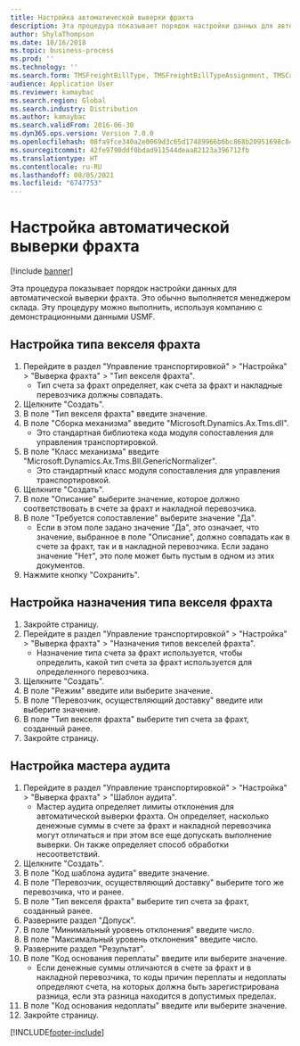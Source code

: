 ```yaml
---
title: Настройка автоматической выверки фрахта
description: Эта процедура показывает порядок настройки данных для автоматической выверки фрахта.
author: ShylaThompson
ms.date: 10/16/2018
ms.topic: business-process
ms.prod: ''
ms.technology: ''
ms.search.form: TMSFreightBillType, TMSFreightBillTypeAssignment, TMSCarrierCodeLookup, DefaultDashboard, TMSAuditMaster
audience: Application User
ms.reviewer: kamaybac
ms.search.region: Global
ms.search.industry: Distribution
ms.author: kamaybac
ms.search.validFrom: 2016-06-30
ms.dyn365.ops.version: Version 7.0.0
ms.openlocfilehash: 08fa9fce340a2e0069d3c65d17489966b6bc868b20951698c844edd2bf099013
ms.sourcegitcommit: 42fe9790ddf0bdad911544deaa82123a396712fb
ms.translationtype: HT
ms.contentlocale: ru-RU
ms.lasthandoff: 08/05/2021
ms.locfileid: "6747753"
---
```

# <a name="set-up-automatic-freight-reconciliation"></a>Настройка автоматической выверки фрахта

[!include [banner](../../includes/banner.md)]

Эта процедура показывает порядок настройки данных для автоматической выверки фрахта. Это обычно выполняется менеджером склада. Эту процедуру можно выполнить, используя компанию с демонстрационными данными USMF.


## <a name="set-up-the-freight-bill-type"></a>Настройка типа векселя фрахта
1. Перейдите в раздел "Управление транспортировкой" > "Настройка" > "Выверка фрахта" > "Тип векселя фрахта".
    * Тип счета за фрахт определяет, как счета за фрахт и накладные перевозчика должны совпадать.  
2. Щелкните "Создать".
3. В поле "Тип векселя фрахта" введите значение.
4. В поле "Сборка механизма" введите "Microsoft.Dynamics.Ax.Tms.dll".
    * Это стандартная библиотека кода модуля сопоставления для управления транспортировкой.  
5. В поле "Класс механизма" введите "Microsoft.Dynamics.Ax.Tms.Bll.GenericNormalizer".
    * Это стандартный класс модуля сопоставления для управления транспортировкой.  
6. Щелкните "Создать".
7. В поле "Описание" выберите значение, которое должно соответствовать в счете за фрахт и накладной перевозчика.  
8. В поле "Требуется сопоставление" выберите значение "Да".
    * Если в этом поле задано значение "Да", это означает, что значение, выбранное в поле "Описание", должно совпадать как в счете за фрахт, так и в накладной перевозчика. Если задано значение "Нет", это поле может быть пустым в одном из этих документов.  
9. Нажмите кнопку "Сохранить".

## <a name="set-up-the-freight-bill-type-assignment"></a>Настройка назначения типа векселя фрахта
1. Закройте страницу.
2. Перейдите в раздел "Управление транспортировкой" > "Настройка" > "Выверка фрахта" > "Назначения типов векселей фрахта".
    * Назначение типа счета за фрахт используется, чтобы определить, какой тип счета за фрахт используется для определенного перевозчика.   
3. Щелкните "Создать".
4. В поле "Режим" введите или выберите значение.
5. В поле "Перевозчик, осуществляющий доставку" введите или выберите значение.
6. В поле "Тип векселя фрахта" выберите тип счета за фрахт, созданный ранее.
7. Закройте страницу.

## <a name="set-up-the-audit-master"></a>Настройка мастера аудита
1. Перейдите в раздел "Управление транспортировкой" > "Настройка" > "Выверка фрахта" > "Шаблон аудита".
    * Мастер аудита определяет лимиты отклонения для автоматической выверки фрахта. Он определяет, насколько денежные суммы в счете за фрахт и накладной перевозчика могут отличаться и при этом все еще допускать выполнение выверки. Он также определяет способ обработки несоответствий.  
2. Щелкните "Создать".
3. В поле "Код шаблона аудита" введите значение.
4. В поле "Перевозчик, осуществляющий доставку" выберите того же перевозчика, что и ранее.
5. В поле "Тип векселя фрахта" выберите тип счета за фрахт, созданный ранее.
6. Разверните раздел "Допуск".
7. В поле "Минимальный уровень отклонения" введите число.
8. В поле "Максимальный уровень отклонения" введите число.
9. Разверните раздел "Результат".
10. В поле "Код основания переплаты" введите или выберите значение.
    * Если денежные суммы отличаются в счете за фрахт и в накладной перевозчика, то коды причин переплаты и недоплаты определяют счета, на которых должна быть зарегистрирована разница, если эта разница находится в допустимых пределах.  
11. В поле "Код основания недоплаты" введите или выберите значение.
12. Закройте страницу.



[!INCLUDE[footer-include](../../../includes/footer-banner.md)]
